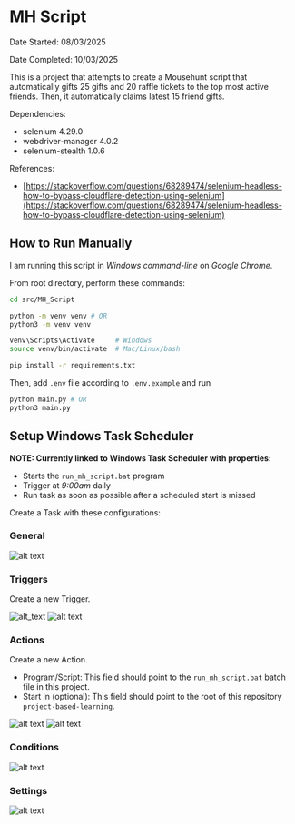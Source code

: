# MH Script

Date Started: 08/03/2025

Date Completed: 10/03/2025

This is a project that attempts to create a Mousehunt script that automatically gifts 25 gifts and 20 raffle tickets to the top most active friends. Then, it automatically claims latest 15 friend gifts.

Dependencies:

- selenium 4.29.0
- webdriver-manager 4.0.2
- selenium-stealth 1.0.6

References:

- [https://stackoverflow.com/questions/68289474/selenium-headless-how-to-bypass-cloudflare-detection-using-selenium](https://stackoverflow.com/questions/68289474/selenium-headless-how-to-bypass-cloudflare-detection-using-selenium)

## How to Run Manually

I am running this script in _Windows command-line_ on _Google Chrome_.

From root directory, perform these commands:

```bash
cd src/MH_Script

python -m venv venv # OR
python3 -m venv venv

venv\Scripts\Activate     # Windows
source venv/bin/activate  # Mac/Linux/bash

pip install -r requirements.txt
```

Then, add `.env` file according to `.env.example` and run

```bash
python main.py # OR
python3 main.py
```

## Setup Windows Task Scheduler

**NOTE: Currently linked to Windows Task Scheduler with properties:**

- Starts the `run_mh_script.bat` program
- Trigger at _9:00am_ daily
- Run task as soon as possible after a scheduled start is missed

Create a Task with these configurations:

### General

![alt text](readme_assets\task_scheduler_general.png)

### Triggers

Create a new Trigger.

![alt_text](readme_assets\task_scheduler_triggers.png)
![alt text](readme_assets\task_scheduler_triggers_2.png)

### Actions

Create a new Action.

- Program/Script: This field should point to the `run_mh_script.bat` batch file in this project.
- Start in (optional): This field should point to the root of this repository `project-based-learning`.

![alt text](readme_assets\task_scheduler_actions.png)
![alt text](readme_assets\task_scheduler_actions_2.png)

### Conditions

![alt text](readme_assets\task_scheduler_conditions.png)

### Settings

![alt text](readme_assets\task_scheduler_settings.png)
